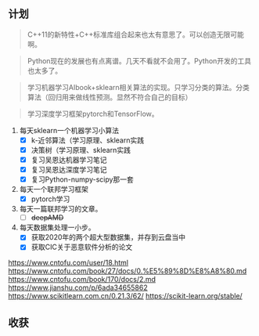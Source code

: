 ## 计划

> C++11的新特性+C++标准库组合起来也太有意思了。可以创造无限可能啊。

> Python现在的发展也有点离谱。几天不看就不会用了。Python开发的工具也太多了。

> 学习机器学习AIbook+sklearn相关算法的实现。只学习分类的算法。分类算法（回归用来做线性预测。显然不符合自己的目标）


> 学习深度学习框架pytorch和TensorFlow。
1. 每天sklearn一个机器学习小算法
   - [x] k-近邻算法（学习原理、sklearn实践
   - [x] 决策树（学习原理、sklearn实践
   - [x] 复习吴恩达机器学习笔记
   - [x] 复习吴恩达深度学习笔记
   - [x] 复习Python-numpy-scipy那一套
2. 每天一个联邦学习框架
   - [x] pytorch学习
3. 每天一篇联邦学习的文章。
   - [ ] ~~deepAMD~~
4. 每天数据集处理一小步。
   - [X] 获取2020年的两个超大型数据集，并存到云盘当中
   - [X] 获取CIC关于恶意软件分析的论文

https://www.cntofu.com/user/18.html
https://www.cntofu.com/book/27/docs/0.%E5%89%8D%E8%A8%80.md
https://www.cntofu.com/book/170/docs/2.md
https://www.jianshu.com/p/6ada34655862
https://www.scikitlearn.com.cn/0.21.3/62/
https://scikit-learn.org/stable/
## 收获

